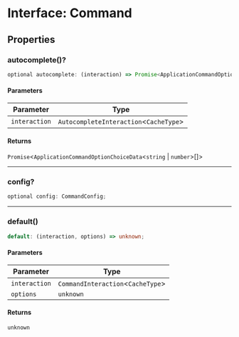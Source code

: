 # Interface: Command

## Properties

### autocomplete()?

```ts
optional autocomplete: (interaction) => Promise<ApplicationCommandOptionChoiceData<string | number>[]>;
```

#### Parameters

| Parameter | Type |
| ------ | ------ |
| `interaction` | `AutocompleteInteraction`\<`CacheType`\> |

#### Returns

`Promise`\<`ApplicationCommandOptionChoiceData`\<`string` \| `number`\>[]\>

***

### config?

```ts
optional config: CommandConfig;
```

***

### default()

```ts
default: (interaction, options) => unknown;
```

#### Parameters

| Parameter | Type |
| ------ | ------ |
| `interaction` | `CommandInteraction`\<`CacheType`\> |
| `options` | `unknown` |

#### Returns

`unknown`
